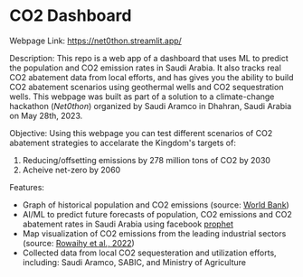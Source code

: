 # CO2 Dashboard

Webpage Link: https://net0thon.streamlit.app/

Description:
This repo is a web app of a dashboard that uses ML to predict the population and CO2 emission rates in Saudi Arabia. 
It also tracks real CO2 abatement data from local efforts, and has gives you the ability to build CO2 abatement scenarios
using geothermal wells and CO2 sequestration wells. This webpage was built as part of a solution to a climate-change hackathon (*Net0thon*) organized by Saudi Aramco in Dhahran, Saudi Arabia on May 28th, 2023.

Objective:
Using this webpage you can test different scenarios of CO2 abatement strategies to accelarate the Kingdom's targets of:
1. Reducing/offsetting emissions by 278 million tons of CO2 by 2030
2. Acheive net-zero by 2060

Features:
- Graph of historical population and CO2 emissions (source: [World Bank](https://data.worldbank.org/))
- AI/ML to predict future forecasts of population, CO2 emissions and CO2 abatement rates in Saudi Arabia using facebook [prophet](https://facebook.github.io/prophet/) 
- Map visualization of CO2 emissions from the leading industrial sectors (source: [Rowaihy et al., 2022](https://www.sciencedirect.com/science/article/pii/S2590174522001222))
- Collected data from local CO2 sequesteration and utilization efforts, including: Saudi Aramco, SABIC, and Ministry of Agriculture
